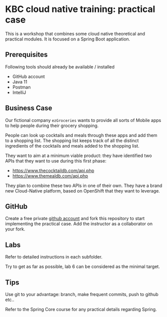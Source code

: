 # KBC cloud native training: practical case

This is a workshop that combines some cloud native theoretical and practical modules. It is focused on a Spring Boot
application.

## Prerequisites

Following tools should already be available / installed

* GitHub account
* Java 11
* Postman
* IntelliJ

## Business Case

Our fictional company ``ezGroceries`` wants to provide all sorts of Mobile apps to help people during their grocery
shopping.

People can look up cocktails and meals through these apps and add them to a shopping list. The shopping list keeps track
of all the distinct ingredients of the cocktails and meals added to the shopping list.

They want to aim at a minimum viable product: they have identified two APIs that they want to use during this first
phase:

* https://www.thecocktaildb.com/api.php
* https://www.themealdb.com/api.php

They plan to combine these two APIs in one of their own. They have a brand new Cloud-Native platform, based on OpenShift
that they want to leverage.

## GitHub

Create a free private [github account](https://github.com/) and fork this repository to start implementing the practical
case. Add the instructor as a collaborator on your fork.

## Labs

Refer to detailed instructions in each subfolder.

Try to get as far as possible, lab 6 can be considered as the minimal target.

## Tips

Use git to your advantage: branch, make frequent commits, push to github etc..

Refer to the Spring Core course for any practical details regarding Spring.
